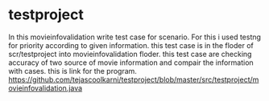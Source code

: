 # testproject
In this movieinfovalidation write test case for scenario. 
For this i used testng for priority according to given information. 
this test case is in the floder of scr/testproject into movieinfovalidation floder.
this test case are checking accuracy of two source of movie information and compair the information with cases.
this is link for the program.
https://github.com/tejascoolkarni/testproject/blob/master/src/testproject/movieinfovalidation.java

